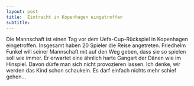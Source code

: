```yaml
---
layout: post
title:  Eintracht in Kopenhagen eingetroffen
subtitle:  
---
```


Die Mannschaft ist einen Tag vor dem Uefa-Cup-Rückspiel in Kopenhagen eingetroffen. Insgesamt haben 20 Spieler die Reise angetreten. Friedhelm Funkel will seiner Mannschaft mit auf den Weg geben, dass sie so spielen soll wie immer. Er erwartet eine ähnlich harte Gangart der Dänen wie im Hinspiel. Davon dürfe man sich nicht provozieren lassen. Ich denke, wir werden das Kind schon schaukeln. Es darf einfach nichts mehr schief gehen...


